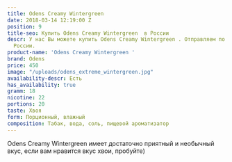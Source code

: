 ```yaml
---
title: Odens Creamy Wintergreen
date: 2018-03-14 12:19:00 Z
position: 9
title-seo: Купить Odens Creamy Wintergreen  в России
descr: У нас Вы можете купить Odens Creamy Wintergreen . Отправляем по всей территории
  России.
product-name: 'Odens Creamy Wintergreen '
brand: Odens
price: 450
image: "/uploads/odens_extreme_wintergreen.jpg"
availability-descr: Есть
has_availability: true
gramm: 18
nicotine: 22
portions: 20
taste: Хвоя
form: Порционный, влажный
composition: Табак, вода, соль, пищевой ароматизатор
---
```


Odens Creamy Wintergreen имеет достаточно приятный и необычный вкус, если вам нравится вкус хвои, пробуйте)